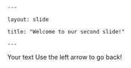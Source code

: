 	---
	
	layout: slide

	title: "Welcome to our second slide!"
	
	---
	
Your text
Use the left arrow to go back!
